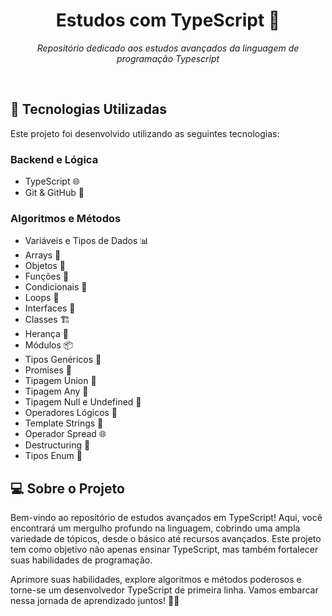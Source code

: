 <h1 align="center">Estudos com TypeScript 🚀</h1>

<p align="center"><em>Repositório dedicado aos estudos avançados da linguagem de programação Typescript</em></p>

<br>

## 🚀 Tecnologias Utilizadas

Este projeto foi desenvolvido utilizando as seguintes tecnologias:

### Backend e Lógica

- TypeScript 🌐
- Git & GitHub 🐙

### Algoritmos e Métodos

- Variáveis e Tipos de Dados 📊
- Arrays 📁
- Objetos 📝
- Funções 🚀
- Condicionais 🧭
- Loops 🔄
- Interfaces 🧩
- Classes 🏗️
- Herança 🚀
- Módulos 📦
- Tipos Genéricos 🎯
- Promises 🌟
- Tipagem Union 🔄
- Tipagem Any 🌌
- Tipagem Null e Undefined 🌌
- Operadores Lógicos 🧠
- Template Strings 📜
- Operador Spread 🌐
- Destructuring 🧩
- Tipos Enum 🚀

## 💻 Sobre o Projeto

Bem-vindo ao repositório de estudos avançados em TypeScript! Aqui, você encontrará um mergulho profundo na linguagem, cobrindo uma ampla variedade de tópicos, desde o básico até recursos avançados. Este projeto tem como objetivo não apenas ensinar TypeScript, mas também fortalecer suas habilidades de programação.

Aprimore suas habilidades, explore algoritmos e métodos poderosos e torne-se um desenvolvedor TypeScript de primeira linha. Vamos embarcar nessa jornada de aprendizado juntos! 🚀✨

</p>
